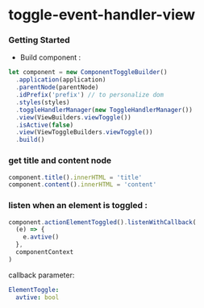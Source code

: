# toggle-event-handler-view

### Getting Started
- Build component :

```javascript
let component = new ComponentToggleBuilder()
  .application(application)
  .parentNode(parentNode)
  .idPrefix('prefix') // to personalize dom
  .styles(styles)
  .toggleHandlerManager(new ToggleHandlerManager())
  .view(ViewBuilders.viewToggle())
  .isActive(false)
  .view(ViewToggleBuilders.viewToggle())
  .build()
  ```

### get title and content node
```javascript
component.title().innerHTML = 'title'
component.content().innerHTML = 'content'
```

### listen when an element is toggled :
```javascript
component.actionElementToggled().listenWithCallback(
  (e) => {
    e.avtive()
  }, 
  componentContext
)
  ```

callback parameter:
```yaml
ElementToggle:
  avtive: bool
  ```



